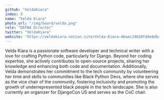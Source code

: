 ```yaml
---
github: "VeldaKiara"
index: 8
name: "Velda Kiara"
photo_url: "/img/board/velda.png"
role: "DEFNA Director"
twitter: "VeldaKiara"
website: "https://veldakiara.notion.site/Velda-Kiara-46aec24028fd4e8dbdba003097c18b5b"
---
```


Velda Kiara is a passionate software developer and technical writer with a love for crafting Python code, particularly for Django. Beyond her coding expertise, she actively contributes to open-source projects, sharing her knowledge and enhancing both code and documentation. Additionally, Velda demonstrates her commitment to the tech community by volunteering her time and skills to communities like Black Python Devs, where she serves as the vice chair of the community, fostering inclusivity and promoting the growth of underrepresented black people in the tech landscape. She is also currently an organizer for DjangoCon US and serves as the CoC chair.
